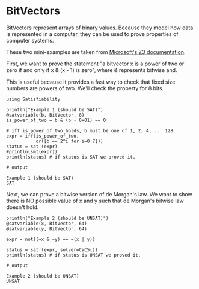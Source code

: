 # BitVectors

BitVectors represent arrays of binary values. Because they model how data is represented in a computer, they can be used to prove properties of computer systems.

These two mini-examples are taken from [Microsoft's Z3 documentation](https://microsoft.github.io/z3guide/docs/theories/Bitvectors/).

First, we want to prove the statement "a bitvector x is a power of two or zero if and only if x & (x - 1) is zero", where & represents bitwise and.

This is useful because it provides a fast way to check that fixed size numbers are powers of two. We'll check the property for 8 bits.

```jldoctest label7; output = false
using Satisfiability

println("Example 1 (should be SAT)")
@satvariable(b, BitVector, 8)
is_power_of_two = b & (b - 0x01) == 0

# iff is_power_of_two holds, b must be one of 1, 2, 4, ... 128
expr = iff(is_power_of_two,
           or([b == 2^i for i=0:7]))
status = sat!(expr)
#println(smt(expr))
println(status) # if status is SAT we proved it.

# output

Example 1 (should be SAT)
SAT
```

Next, we can prove a bitwise version of de Morgan's law.
We want to show there is NO possible value of x and y such that de Morgan's bitwise law doesn't hold.

```jldoctest label7; output = false
println("Example 2 (should be UNSAT)")
@satvariable(x, BitVector, 64)
@satvariable(y, BitVector, 64)

expr = not((~x & ~y) == ~(x | y))

status = sat!(expr, solver=CVC5())
println(status) # if status is UNSAT we proved it.

# output

Example 2 (should be UNSAT)
UNSAT
```